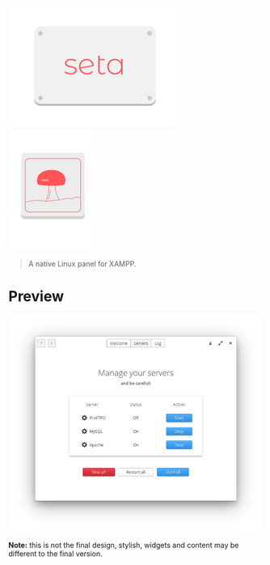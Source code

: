 ![Screenshot](https://github.com/JeysonFlores/seta/blob/main/rep-resources/seta_banner.png) ![Screenshot](https://github.com/JeysonFlores/seta/blob/main/rep-resources/seta_logo.png)

> A native Linux panel for XAMPP.

# Preview

![Screenshot](https://github.com/JeysonFlores/seta/blob/main/rep-resources/seta_preview.png)

**Note:** this is not the final design, stylish, widgets and content may be different to the final version.
